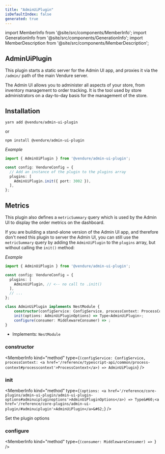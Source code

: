 ```yaml
---
title: "AdminUiPlugin"
isDefaultIndex: false
generated: true
---
```

<!-- This file was generated from the Vendure source. Do not modify. Instead, re-run the "docs:build" script -->
import MemberInfo from '@site/src/components/MemberInfo';
import GenerationInfo from '@site/src/components/GenerationInfo';
import MemberDescription from '@site/src/components/MemberDescription';


## AdminUiPlugin

<GenerationInfo sourceFile="packages/admin-ui-plugin/src/plugin.ts" sourceLine="125" packageName="@vendure/admin-ui-plugin" />

This plugin starts a static server for the Admin UI app, and proxies it via the `/admin/` path of the main Vendure server.

The Admin UI allows you to administer all aspects of your store, from inventory management to order tracking. It is the tool used by
store administrators on a day-to-day basis for the management of the store.

## Installation

`yarn add @vendure/admin-ui-plugin`

or

`npm install @vendure/admin-ui-plugin`

*Example*

```ts
import { AdminUiPlugin } from '@vendure/admin-ui-plugin';

const config: VendureConfig = {
  // Add an instance of the plugin to the plugins array
  plugins: [
    AdminUiPlugin.init({ port: 3002 }),
  ],
};
```

## Metrics

This plugin also defines a `metricSummary` query which is used by the Admin UI to display the order metrics on the dashboard.

If you are building a stand-alone version of the Admin UI app, and therefore don't need this plugin to server the Admin UI,
you can still use the `metricSummary` query by adding the `AdminUiPlugin` to the `plugins` array, but without calling the `init()` method:

*Example*

```ts
import { AdminUiPlugin } from '@vendure/admin-ui-plugin';

const config: VendureConfig = {
  plugins: [
    AdminUiPlugin, // <-- no call to .init()
  ],
  // ...
};
```

```ts title="Signature"
class AdminUiPlugin implements NestModule {
    constructor(configService: ConfigService, processContext: ProcessContext)
    init(options: AdminUiPluginOptions) => Type<AdminUiPlugin>;
    configure(consumer: MiddlewareConsumer) => ;
}
```
* Implements: <code>NestModule</code>



<div className="members-wrapper">

### constructor

<MemberInfo kind="method" type={`(configService: ConfigService, processContext: <a href='/reference/typescript-api/common/process-context#processcontext'>ProcessContext</a>) => AdminUiPlugin`}   />


### init

<MemberInfo kind="method" type={`(options: <a href='/reference/core-plugins/admin-ui-plugin/admin-ui-plugin-options#adminuipluginoptions'>AdminUiPluginOptions</a>) => Type&#60;<a href='/reference/core-plugins/admin-ui-plugin/#adminuiplugin'>AdminUiPlugin</a>&#62;`}   />

Set the plugin options
### configure

<MemberInfo kind="method" type={`(consumer: MiddlewareConsumer) => `}   />




</div>
